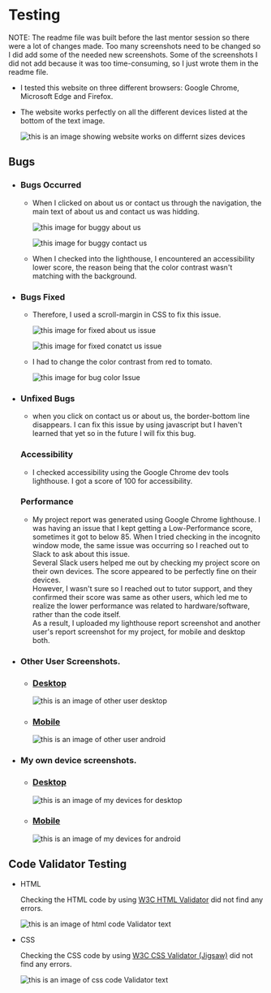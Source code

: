# Testing

  NOTE: The readme file was built before the last mentor session so there were a lot of changes made. Too many screenshots need to be changed so I did add some of the needed new screenshots. Some of the screenshots I did not add because it was too time-consuming, so I just wrote them in the readme file.

* I tested this website on three different browsers: Google Chrome, Microsoft Edge and Firefox.
* The website works perfectly on all the different devices listed at the bottom of the text image.

  ![this is an image showing website works on differnt sizes devices](assets/images/readme-images/devices-resolutions.png)

## Bugs
* ### Bugs Occurred
  * When I clicked on about us or contact us through the navigation, the main text of about us and contact us was hidding.

    ![this image for buggy about us](assets/images/readme-images/buggy-abt-us.png)

    ![this image for buggy contact us](assets/images/readme-images/buggy-contact-us.png)
  
  * When I checked into the lighthouse, I encountered an accessibility lower score, the reason being that the color contrast wasn't matching with the background.
 
* ### Bugs Fixed


  *  Therefore, I used a scroll-margin in CSS to fix this issue.

      ![this image for fixed about us issue](assets/images/readme-images/fixed-abt-us.png)

     ![this image for fixed conatct us issue](assets/images/readme-images/fixed-contact-us.png)  

    * I had to change the color contrast from red to tomato.

      ![this image for bug color Issue](assets/images/readme-images/bug-color.png)

* ### Unfixed Bugs
  * when you click on contact us or about us, the border-bottom line disappears. I can fix this issue by using javascript but I haven't learned that yet so in the future I will fix this bug.

  ### Accessibility 

   * I checked accessibility using the Google Chrome dev tools lighthouse. I got a score of 100 for accessibility.

  ### Performance
   * My project report was generated using Google Chrome lighthouse. I was having an issue that I kept getting a Low-Performance score, sometimes it got to below 85. When I tried checking in the incognito window mode, the same issue was occurring so I reached out to Slack to ask about this issue.  
Several Slack users helped me out by checking my project score on their own devices. The score appeared to be perfectly fine on their devices.  
However, I wasn't sure so I reached out to tutor support, and they confirmed their score was same as other users, which led me to realize the lower performance was related to hardware/software, rather than the code itself.  
As a result, I uploaded my lighthouse report screenshot and another user's report screenshot for my project, for mobile and desktop both.      
 
 * ### Other User Screenshots.
   * ### [Desktop](assets/images/readme-images/other-user-lighthouse-dekstop.png) 

     ![this is an image of other user desktop](assets/images/readme-images/other-user-lighthouse-desktop.png)

    * ### [Mobile](assets/images/readme-images/other-user-lighthouse-phones.png)

      ![this is an image of other user android](assets/images/readme-images/other-user-lighthouse-phones.png)

 * ### My own device screenshots.
   * ### [Desktop](assets/images/readme-images/my-lighthouse-desktop.png)

     ![this is an image of my devices for desktop](assets/images/readme-images/my-lighthouse-desktop.png)
    
   * ### [Mobile](assets/images/readme-images/my-lighthouse-phones.png)

     ![this is an image of my devices for android](assets/images/readme-images/my-lighthouse-phones.png)

## Code Validator Testing
 * HTML 

    Checking the HTML code by using [W3C HTML Validator](https://validator.w3.org/#validate_by_input) did not find any errors.    
    
    ![this is an image of html code Validator text](assets/images/readme-images/html-validator.png)

 * CSS 

    Checking the CSS code by using [W3C CSS Validator (Jigsaw)](https://jigsaw.w3.org/css-validator/#validate_by_input) did not find any errors.  

    ![this is an image of css code Validator text](assets/images/readme-images/css-validator.png)